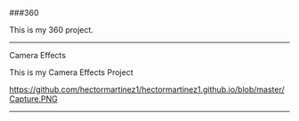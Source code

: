 ###360

This is my 360 project.

<script src="//360.vizor.io/scripts/embed.js" data-vizorurl="https://360.vizor.io/embed/v/xal" ></script>

***

Camera Effects

This is my Camera Effects Project


https://github.com/hectormartinez1/hectormartinez1.github.io/blob/master/Capture.PNG

***
